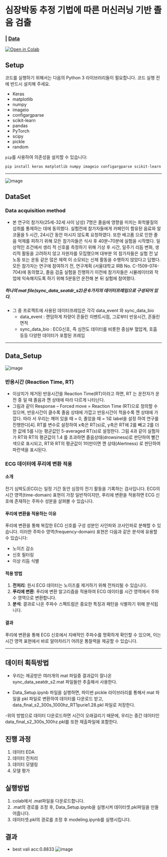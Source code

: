 # 심장박동 추정 기법에 따른 머신러닝 기반 졸음 검출
### | [Data](https://drive.google.com/drive/folders/1G3M5D2xkpku9Uqs1zffJEhc8pAzf89it?usp=sharing)
[![Open in Colab](https://colab.research.google.com/assets/colab-badge.svg)](https://drive.google.com/drive/folders/1Bkr6tfxxWHAKqj-KQ25vM_YTBdO9mn8g?usp=drive_link)<br>
## Setup

코드를 실행하기 위해서는 다음의 Python 3 라이브러리들이 필요합니다. 코드 실행 전에 반드시 설치해 주세요.

* Keras
* matplotlib
* numpy
* imageio
* configargparse
* scikit-learn
* pandas
* PyTorch
* scipy
* pickle
* random

`pip`를 사용하여 의존성을 설치할 수 있습니다:

```bash
pip install keras matplotlib numpy imageio configargparse scikit-learn pandas torch scipy
```

---
![image](https://user-images.githubusercontent.com/80832362/263506953-7f5f3cb6-a0e6-4544-be60-40c1d487a7ab.png)

## DataSet
### Data acquisition method
- 본 연구의 참가자(25세-32세 사이 남성) 7명은 졸음에
영향을 미치는 화학물질의 섭취를 통제하는 데에 동의했다.
실험전에 참가자들에게 카페인이 함유된 음료와 알코올을 5
시간, 24시간 동안 마시지 않도록 요청하였다. 또한 배고픔
으로 인한 졸음 억제를 피하기 위해 모든 참가자들은 식사
후 40분–70분에 실험을 시작했다. 일상적인 조건에서 생리
적 신호를 측정하기 위해 기상 후 시간, 일주기 리듬 변화,
생리적 활동을 고려하지 않고 자원자를 모집했으며 대부분
의 참가자들은 실험 전 날 노동 또는 운동 같은 많은 체력
이 소모되는 신체 활동을 수행하지 않았다고 답했다. 모든
참가자는 연구에 참여하기 전, 연구계획 (서울대학교 IRB No. 
C-1509-074-704)에 동의했고, 졸음 검출 실험을 진행하기
이전에 참가자들은 시뮬레이터와 작업에 익숙해지도록 하기
위해 5분동안 운전해 본 뒤 실험에 참여했다.

##### 하나의 mat file(sync_data_seatdr_s2)은 6가지의 데이터프레임으로 구성되어 있다.
- 그 중 프로젝트에 사용된 데이터프레임은 각각 data_event 와 sync_data_bio
  - data_event : 랜덤하게 차량이 흔들린 이벤트시점, 그로부터 반응시간, 흔들린 면적
  - sync_data_bio : ECG신호, 즉 심전도 데이터를 비롯한 중심부 혈압계, 호흡 등등 다양한 데이터가 포함된 프레임
---  
## Data_Setup
![image](https://user-images.githubusercontent.com/80832362/263506489-a15ba07e-6786-49ca-b1a6-05c6893882c3.png)


###  반응시간 (Reaction Time, RT)
- 이상치가 제거된 반응시간을 Reaction Time(RT)이라고
하면, RT 는 운전자가 운전 중 일 때 졸음과 깬 상태에 따라
다르게 나타난다.
- 그림과 같이 Response – Forced move = Reaction 
Time (RT)으로 정의할 수 있으며, 반응시간이 클수록 졸음
상태에 가깝고 반응시간이 적을수록 깬 상태에 가깝다. 따라
서 우리는 깨어 있을 때 = 0, 졸았을 때 = 1로 label을 설정
하여 연구를 진행한다[4].
RT를 변수로 설정하여 x축은 RT(s)로, y축은 RT에 2를
빼고 2를 더한 값에 5를 나눈 평균값인 5-averaged RT(s)로
설정한다. 그림 4과 같이 실험자가 RT와 RT의 평균값이 1.4
를 초과하면 졸음상태(drowsiness)로 판단하여 빨간색으로
표시되고, RT와 RT의 평균값이 1미만이면 깬 상태(Alertness)
로 판단하여 파란색을 표시된다.



### ECG 데이터에 푸리에 변환 적용

#### 소개

전기 심박도(ECG)는 일정 기간 동안 심장의 전기 활동을 기록하는 검사입니다. ECG의 시간 영역(time-domain) 표현이 가장 일반적이지만, 푸리에 변환을 적용하면 ECG 신호에 존재하는 주파수 성분을 살펴볼 수 있습니다.

#### 푸리에 변환을 적용하는 이유

푸리에 변환을 통해 복잡한 ECG 신호를 구성 성분인 사인파와 코사인파로 분해할 수 있습니다. 이러한 주파수 영역(frequency-domain) 표현은 다음과 같은 분석에 유용할 수 있습니다:

- 노이즈 감소
- 신호 필터링
- 이상 리듬 식별

#### 적용 방법

1. **전처리**: 원시 ECG 데이터는 노이즈를 제거하기 위해 전처리될 수 있습니다.
2. **푸리에 변환**: 푸리에 변환 알고리즘을 적용하여 ECG 데이터를 시간 영역에서 주파수 영역으로 변환합니다.
3. **분석**: 결과로 나온 주파수 스펙트럼은 중요한 특징과 패턴을 식별하기 위해 분석됩니다.

#### 결과

푸리에 변환을 통해 ECG 신호에서 지배적인 주파수를 명확하게 확인할 수 있으며, 이는 시간 영역 표현에서 바로 알아차리기 어려운 통찰력을 제공할 수 있습니다.


  - --------------------------------------------------------------------------------------------------------------------------------------

## 데이터 획득방법
- 우리는 제공받은 여러개의 mat 파일중 결과값이 잘나온 sync_data_seatdr_s2.mat 파일들만 추출해서 사용한다.

- Data_Setup.ipynb 파일을 실행하면, 파이썬 pickle 라이브러리를 통해서 mat 파일을 pkl 파일로 변환하여 데이터를 다운로드 받고, data_final_s2_300s_1000hz_RT1purie1.28.pkl 파일로 저장한다.

-위의 방법으로 데이터 다운로드하면 시간이 오래걸리기 때문에, 우리는 중간 데이터인 data_final_s2_300s_100hz.pkl를 또한 제출파일에 포함한다.

## 진행 과정
 
1. 데이터 EDA
2. 데이터 전처리  
3. 데이터 모델링
4. 모델 평가

## 실행방법
1. colab에서 .mat파일을 다운로드합니다.
2. .mat의 경로를 조정 후, Data_Setup.ipynb을 실행시켜 데이터셋.pkl파일을 만들어줍니다. 
3. 데이터셋.pkl의 경로를 조정 후 modeling.ipynb를 실행시킵니다. 
   
## 결과
- best vali acc:0.8833
![image](https://user-images.githubusercontent.com/80832362/263519095-722aceb0-b8d5-4935-9a53-9c1c0991fed7.png)
